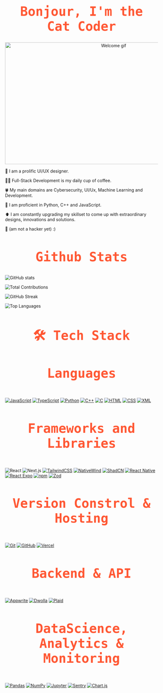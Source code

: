 <head>
 <link rel="preconnect" href="https://fonts.googleapis.com">
<link rel="preconnect" href="https://fonts.gstatic.com" crossorigin>
<link href="https://fonts.googleapis.com/css2?family=Inconsolata:wght@200..900&display=swap" rel="stylesheet">
</head>

<div align="center">
  <h1 style="font-size: 3em; font-family: 'Inconsolata', monospace; color: #FF5733; text-align: center;">
  Bonjour, I'm the Cat Coder
  </h1>

<img       src="https://i.giphy.com/media/v1.Y2lkPTc5MGI3NjExbGpsbnBocnY3eTgycDVlb3JyYjNlcjNneTQ4NGhudG1vN240bjRmdCZlcD12MV9pbnRlcm5hbF9naWZfYnlfaWQmY3Q9Zw/bTVH8Xo4Wo0alEs2fW/giphy.gif" width="700" height="400" alt="Welcome gif">
</div>

<!--<h3 style="font-size: 3em; font-family: 'Segoe UI', Tahoma, sans-serif; color: #FF5733; text-align: center;">
  🌄 Adventurer | 🎨 Artist | 🖥️ Developer
</h3>-->

🎨 I am a prolific UI/UX designer.

🧑‍💻 Full-Stack Development is my daily cup of coffee.

🍀 My main domains are Cybersecurity, UI/Ux, Machine Learning and Development.

🐍 I am proficient in Python, C++ and JavaScript. 

⬆️ I am constantly upgrading my skillset to come up with extraordinary designs, innovations and solutions.

🌟 (am not a hacker yet) :)

<h2 style="font-size: 3em; font-family: 'Inconsolata', monospace; color: #FF5733; text-align: center;">
  Github Stats
</h2>
  
![GitHub stats](https://github-readme-stats.vercel.app/api?username=aditisahu1234&show_icons=true&theme=radical)

![Total Contributions](https://github-readme-stats.vercel.app/api?username=aditisahu1234&show_icons=true&count_private=true&hide=prs&theme=radical)

![GitHub Streak](https://github-readme-streak-stats.herokuapp.com/?user=aditisahu1234&theme=radical)

![Top Languages](https://github-readme-stats.vercel.app/api/top-langs/?username=aditisahu1234&layout=compact&theme=radical)

<h2 style="font-size: 3em; font-family: 'Inconsolata', monospace; color: #FF5733; text-align: center;">
  🛠️ Tech Stack
</h2>


<h4 style="font-size: 3em; font-family: 'Inconsolata', monospace; color: #FF5733; text-align: center;">
  Languages
</h4>

[![JavaScript](https://img.shields.io/badge/JavaScript-F7DF1E?style=flat&logo=javascript&logoColor=black)](https://developer.mozilla.org/en-US/docs/Web/JavaScript)
[![TypeScript](https://img.shields.io/badge/TypeScript-3178C6?style=flat&logo=typescript&logoColor=white)](https://www.typescriptlang.org/)
[![Python](https://img.shields.io/badge/Python-3776AB?style=flat&logo=python&logoColor=white)](https://www.python.org/)
[![C++](https://img.shields.io/badge/C++-00599C?style=flat&logo=cplusplus&logoColor=white)](https://en.wikipedia.org/wiki/C%2B%2B)
[![C](https://img.shields.io/badge/C-00599C?style=flat&logo=c&logoColor=white)](https://en.wikipedia.org/wiki/C_(programming_language))
[![HTML](https://img.shields.io/badge/HTML-E34F26?style=flat&logo=html5&logoColor=white)](https://developer.mozilla.org/en-US/docs/Web/HTML)
[![CSS](https://img.shields.io/badge/CSS-1572B6?style=flat&logo=css3&logoColor=white)](https://developer.mozilla.org/en-US/docs/Web/CSS)
[![XML](https://img.shields.io/badge/XML-FF8C00?style=flat&logo=xml&logoColor=white)](https://www.w3.org/XML/)

<h4 style="font-size: 3em; font-family: 'Inconsolata', monospace; color: #FF5733; text-align: center;">
  Frameworks and Libraries
</h4>

![React](https://img.shields.io/badge/React-61DAFB?style=flat&logo=react&logoColor=black)
![Next.js](https://img.shields.io/badge/Next.js-000000?style=flat&logo=next.js&logoColor=white)
[![TailwindCSS](https://img.shields.io/badge/TailwindCSS-06B6D4?style=flat&logo=tailwind-css&logoColor=white)](https://tailwindcss.com/)
[![NativeWind](https://img.shields.io/badge/NativeWind-61DAFB?style=flat&logo=react&logoColor=black)](https://www.nativewind.dev/)
[![ShadCN](https://img.shields.io/badge/ShadCN-000000?style=flat&logo=github&logoColor=white)](https://github.com/shadcn/ui)
[![React Native](https://img.shields.io/badge/React_Native-20232A?style=flat&logo=react&logoColor=61DAFB)](https://reactnative.dev/)
[![React Expo](https://img.shields.io/badge/Expo-000020?style=flat&logo=expo&logoColor=white)](https://expo.dev/)
[![npm](https://img.shields.io/badge/npm-CB3837?style=flat&logo=npm&logoColor=white)](https://www.npmjs.com/)
[![Zod](https://img.shields.io/badge/Zod-2C7B76?style=flat&logo=typescript&logoColor=white)](https://zod.dev/)

<h4 style="font-size: 3em; font-family: 'Inconsolata', monospace; color: #FF5733; text-align: center;">
  Version Constrol & Hosting
</h4>

[![Git](https://img.shields.io/badge/Git-F05032?style=flat&logo=git&logoColor=white)](https://git-scm.com/)
[![GitHub](https://img.shields.io/badge/GitHub-181717?style=flat&logo=github&logoColor=white)](https://github.com/)
[![Vercel](https://img.shields.io/badge/Vercel-000000?style=flat&logo=vercel&logoColor=white)](https://vercel.com/)

<h4 style="font-size: 3em; font-family: 'Inconsolata', monospace; color: #FF5733; text-align: center;">
  Backend & API
</h4>

[![Appwrite](https://img.shields.io/badge/Appwrite-2A4E6C?style=flat&logo=appwrite&logoColor=white)](https://appwrite.io/)
[![Dwolla](https://img.shields.io/badge/Dwolla-00B1B2?style=flat&logo=dwolla&logoColor=white)](https://www.dwolla.com/)
[![Plaid](https://img.shields.io/badge/Plaid-3D6B72?style=flat&logo=plaid&logoColor=white)](https://plaid.com/)

<h4 style="font-size: 3em; font-family: 'Inconsolata', monospace; color: #FF5733; text-align: center;">
  DataScience, Analytics & Monitoring
</h4>

[![Pandas](https://img.shields.io/badge/Pandas-150458?style=flat&logo=pandas&logoColor=white)](https://pandas.pydata.org/)
[![NumPy](https://img.shields.io/badge/NumPy-013243?style=flat&logo=numpy&logoColor=white)](https://numpy.org/)
[![Jupyter](https://img.shields.io/badge/Jupyter-F37626?style=flat&logo=jupyter&logoColor=white)](https://jupyter.org/)
[![Sentry](https://img.shields.io/badge/Sentry-362D59?style=flat&logo=sentry&logoColor=white)](https://sentry.io/)
[![Chart.js](https://img.shields.io/badge/Chart.js-FE3B00?style=flat&logo=chart.js&logoColor=white)](https://www.chartjs.org/)


<!--
**aditisahu1234/aditisahu1234** is a ✨ _special_ ✨ repository because its `README.md` (this file) appears on your GitHub profile.

Here are some ideas to get you started:

- 🔭 I’m currently working on ...
- 🌱 I’m currently learning ...
- 👯 I’m looking to collaborate on ...
- 🤔 I’m looking for help with ...
- 💬 Ask me about ...
- 📫 How to reach me: ...
- 😄 Pronouns: ...
- ⚡ Fun fact: ...
-->
